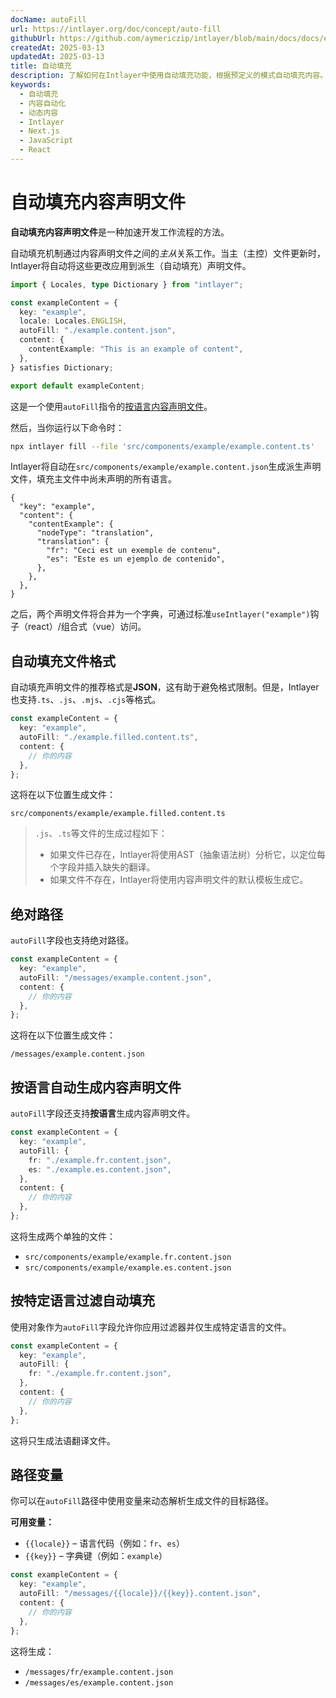 ```yaml
---
docName: autoFill
url: https://intlayer.org/doc/concept/auto-fill
githubUrl: https://github.com/aymericzip/intlayer/blob/main/docs/docs/en/autoFill.md
createdAt: 2025-03-13
updatedAt: 2025-03-13
title: 自动填充
description: 了解如何在Intlayer中使用自动填充功能，根据预定义的模式自动填充内容。按照本文档在您的项目中高效实现自动填充功能。
keywords:
  - 自动填充
  - 内容自动化
  - 动态内容
  - Intlayer
  - Next.js
  - JavaScript
  - React
---
```


# 自动填充内容声明文件

**自动填充内容声明文件**是一种加速开发工作流程的方法。

自动填充机制通过内容声明文件之间的*主从*关系工作。当主（主控）文件更新时，Intlayer将自动将这些更改应用到派生（自动填充）声明文件。

```ts fileName="src/components/example/example.content.ts"
import { Locales, type Dictionary } from "intlayer";

const exampleContent = {
  key: "example",
  locale: Locales.ENGLISH,
  autoFill: "./example.content.json",
  content: {
    contentExample: "This is an example of content",
  },
} satisfies Dictionary;

export default exampleContent;
```

这是一个使用`autoFill`指令的[按语言内容声明文件](https://github.com/aymericzip/intlayer/blob/main/docs/docs/zh/per_locale_file.md)。

然后，当你运行以下命令时：

```bash
npx intlayer fill --file 'src/components/example/example.content.ts'
```

Intlayer将自动在`src/components/example/example.content.json`生成派生声明文件，填充主文件中尚未声明的所有语言。

```json5 fileName="src/components/example/example.content.json"
{
  "key": "example",
  "content": {
    "contentExample": {
      "nodeType": "translation",
      "translation": {
        "fr": "Ceci est un exemple de contenu",
        "es": "Este es un ejemplo de contenido",
      },
    },
  },
}
```

之后，两个声明文件将合并为一个字典，可通过标准`useIntlayer("example")`钩子（react）/组合式（vue）访问。

## 自动填充文件格式

自动填充声明文件的推荐格式是**JSON**，这有助于避免格式限制。但是，Intlayer也支持`.ts`、`.js`、`.mjs`、`.cjs`等格式。

```ts fileName="src/components/example/example.content.ts"
const exampleContent = {
  key: "example",
  autoFill: "./example.filled.content.ts",
  content: {
    // 你的内容
  },
};
```

这将在以下位置生成文件：

```
src/components/example/example.filled.content.ts
```

> `.js`、`.ts`等文件的生成过程如下：
>
> - 如果文件已存在，Intlayer将使用AST（抽象语法树）分析它，以定位每个字段并插入缺失的翻译。
> - 如果文件不存在，Intlayer将使用内容声明文件的默认模板生成它。

## 绝对路径

`autoFill`字段也支持绝对路径。

```ts fileName="src/components/example/example.content.ts"
const exampleContent = {
  key: "example",
  autoFill: "/messages/example.content.json",
  content: {
    // 你的内容
  },
};
```

这将在以下位置生成文件：

```
/messages/example.content.json
```

## 按语言自动生成内容声明文件

`autoFill`字段还支持**按语言**生成内容声明文件。

```ts fileName="src/components/example/example.content.ts"
const exampleContent = {
  key: "example",
  autoFill: {
    fr: "./example.fr.content.json",
    es: "./example.es.content.json",
  },
  content: {
    // 你的内容
  },
};
```

这将生成两个单独的文件：

- `src/components/example/example.fr.content.json`
- `src/components/example/example.es.content.json`

## 按特定语言过滤自动填充

使用对象作为`autoFill`字段允许你应用过滤器并仅生成特定语言的文件。

```ts fileName="src/components/example/example.content.ts"
const exampleContent = {
  key: "example",
  autoFill: {
    fr: "./example.fr.content.json",
  },
  content: {
    // 你的内容
  },
};
```

这将只生成法语翻译文件。

## 路径变量

你可以在`autoFill`路径中使用变量来动态解析生成文件的目标路径。

**可用变量：**

- `{{locale}}` – 语言代码（例如：`fr`、`es`）
- `{{key}}` – 字典键（例如：`example`）

```ts fileName="src/components/example/example.content.ts"
const exampleContent = {
  key: "example",
  autoFill: "/messages/{{locale}}/{{key}}.content.json",
  content: {
    // 你的内容
  },
};
```

这将生成：

- `/messages/fr/example.content.json`
- `/messages/es/example.content.json`

